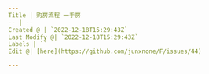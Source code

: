 ```yaml
---
Title | 购房流程 一手房
-- | --
Created @ | `2022-12-18T15:29:43Z`
Last Modify @| `2022-12-18T15:29:43Z`
Labels | ``
Edit @| [here](https://github.com/junxnone/F/issues/44)

---
```



